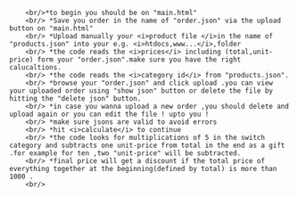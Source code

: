         <br/>*to begin you should be on "main.html"
        <br/> *Save you order in the name of "order.json" via the upload button on "main.html"
        <br/> *Upload manually your <i>product file </i>in the name of "products.json" into your e.g. <i>htdocs,www...</i>,folder
        <br/> *the code reads the <i>prices</i> including (total,unit-price) form your "order.json".make sure you have the right calucaltions.
        <br/> *the code reads the <i>category id</i> from "products.json".
        <br/> *browse your "order.json" and click upload .you can view your uploaded order using "show json" button or delete the file by hitting the "delete json" button.
        <br/> *in case you wanna upload a new order ,you should delete and upload again or you can edit the file ! upto you !
        <br/> *make sure jsons are valid to avoid errors
        <br/> *hit <i>calculate</i> to continue
        <br/> *the code looks for multiplications of 5 in the switch category and subtracts one unit-price from total in the end as a gift .for example for ten ,two "unit-price" will be subtracted.
        <br/> *final price will get a discount if the total price of everything together at the beginning(defined by total) is more than 1000 .
        <br/>
